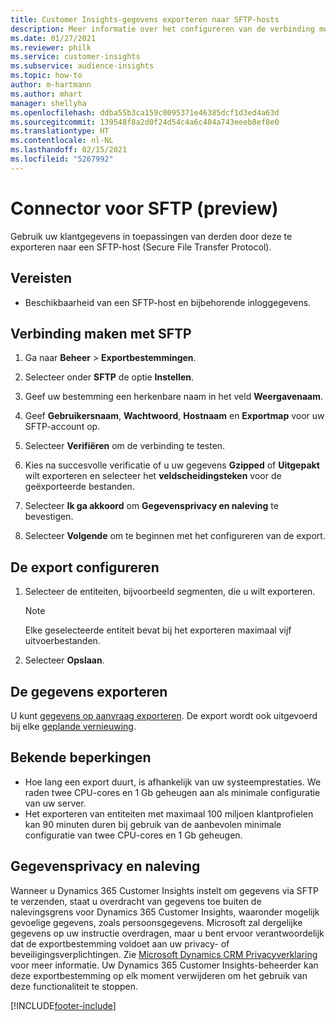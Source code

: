 ```yaml
---
title: Customer Insights-gegevens exporteren naar SFTP-hosts
description: Meer informatie over het configureren van de verbinding met een SFTP-host.
ms.date: 01/27/2021
ms.reviewer: philk
ms.service: customer-insights
ms.subservice: audience-insights
ms.topic: how-to
author: m-hartmann
ms.author: mhart
manager: shellyha
ms.openlocfilehash: ddba55b3ca159c0095371e46385dcf1d3ed4a63d
ms.sourcegitcommit: 139548f8a2d0f24d54c4a6c404a743eeeb8ef8e0
ms.translationtype: HT
ms.contentlocale: nl-NL
ms.lasthandoff: 02/15/2021
ms.locfileid: "5267992"
---
```

# <a name="connector-for-sftp-preview"></a>Connector voor SFTP (preview)

Gebruik uw klantgegevens in toepassingen van derden door deze te exporteren naar een SFTP-host (Secure File Transfer Protocol).

## <a name="prerequisites"></a>Vereisten

- Beschikbaarheid van een SFTP-host en bijbehorende inloggegevens.

## <a name="connect-to-sftp"></a>Verbinding maken met SFTP

1. Ga naar **Beheer** > **Exportbestemmingen**.

1. Selecteer onder **SFTP** de optie **Instellen**.

1. Geef uw bestemming een herkenbare naam in het veld **Weergavenaam**.

1. Geef **Gebruikersnaam**, **Wachtwoord**, **Hostnaam** en **Exportmap** voor uw SFTP-account op.

1. Selecteer **Verifiëren** om de verbinding te testen.

1. Kies na succesvolle verificatie of u uw gegevens **Gzipped** of **Uitgepakt** wilt exporteren en selecteer het **veldscheidingsteken** voor de geëxporteerde bestanden.

1. Selecteer **Ik ga akkoord** om **Gegevensprivacy en naleving** te bevestigen.

1. Selecteer **Volgende** om te beginnen met het configureren van de export.

## <a name="configure-the-export"></a>De export configureren

1. Selecteer de entiteiten, bijvoorbeeld segmenten, die u wilt exporteren.

   > [!NOTE]
   > Elke geselecteerde entiteit bevat bij het exporteren maximaal vijf uitvoerbestanden. 

1. Selecteer **Opslaan**.

## <a name="export-the-data"></a>De gegevens exporteren

U kunt [gegevens op aanvraag exporteren](export-destinations.md). De export wordt ook uitgevoerd bij elke [geplande vernieuwing](system.md#schedule-tab).

## <a name="known-limitations"></a>Bekende beperkingen

- Hoe lang een export duurt, is afhankelijk van uw systeemprestaties. We raden twee CPU-cores en 1 Gb geheugen aan als minimale configuratie van uw server. 
- Het exporteren van entiteiten met maximaal 100 miljoen klantprofielen kan 90 minuten duren bij gebruik van de aanbevolen minimale configuratie van twee CPU-cores en 1 Gb geheugen. 

## <a name="data-privacy-and-compliance"></a>Gegevensprivacy en naleving

Wanneer u Dynamics 365 Customer Insights instelt om gegevens via SFTP te verzenden, staat u overdracht van gegevens toe buiten de nalevingsgrens voor Dynamics 365 Customer Insights, waaronder mogelijk gevoelige gegevens, zoals persoonsgegevens. Microsoft zal dergelijke gegevens op uw instructie overdragen, maar u bent ervoor verantwoordelijk dat de exportbestemming voldoet aan uw privacy- of beveiligingsverplichtingen. Zie [Microsoft Dynamics CRM Privacyverklaring](https://go.microsoft.com/fwlink/?linkid=396732) voor meer informatie.
Uw Dynamics 365 Customer Insights-beheerder kan deze exportbestemming op elk moment verwijderen om het gebruik van deze functionaliteit te stoppen.


[!INCLUDE[footer-include](../includes/footer-banner.md)]